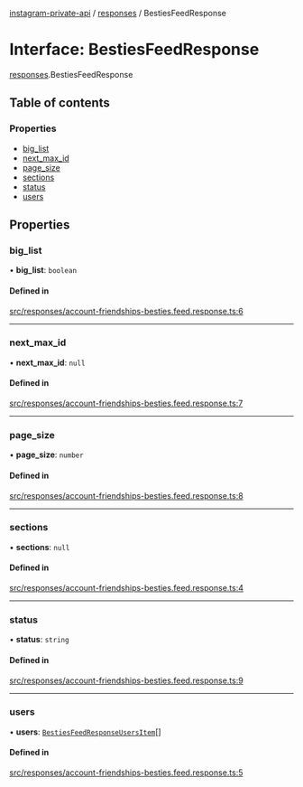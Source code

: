 [instagram-private-api](../../README.md) / [responses](../../modules/responses.md) / BestiesFeedResponse

# Interface: BestiesFeedResponse

[responses](../../modules/responses.md).BestiesFeedResponse

## Table of contents

### Properties

- [big\_list](BestiesFeedResponse.md#big_list)
- [next\_max\_id](BestiesFeedResponse.md#next_max_id)
- [page\_size](BestiesFeedResponse.md#page_size)
- [sections](BestiesFeedResponse.md#sections)
- [status](BestiesFeedResponse.md#status)
- [users](BestiesFeedResponse.md#users)

## Properties

### big\_list

• **big\_list**: `boolean`

#### Defined in

[src/responses/account-friendships-besties.feed.response.ts:6](https://github.com/Nerixyz/instagram-private-api/blob/4971f34/src/responses/account-friendships-besties.feed.response.ts#L6)

___

### next\_max\_id

• **next\_max\_id**: ``null``

#### Defined in

[src/responses/account-friendships-besties.feed.response.ts:7](https://github.com/Nerixyz/instagram-private-api/blob/4971f34/src/responses/account-friendships-besties.feed.response.ts#L7)

___

### page\_size

• **page\_size**: `number`

#### Defined in

[src/responses/account-friendships-besties.feed.response.ts:8](https://github.com/Nerixyz/instagram-private-api/blob/4971f34/src/responses/account-friendships-besties.feed.response.ts#L8)

___

### sections

• **sections**: ``null``

#### Defined in

[src/responses/account-friendships-besties.feed.response.ts:4](https://github.com/Nerixyz/instagram-private-api/blob/4971f34/src/responses/account-friendships-besties.feed.response.ts#L4)

___

### status

• **status**: `string`

#### Defined in

[src/responses/account-friendships-besties.feed.response.ts:9](https://github.com/Nerixyz/instagram-private-api/blob/4971f34/src/responses/account-friendships-besties.feed.response.ts#L9)

___

### users

• **users**: [`BestiesFeedResponseUsersItem`](../../classes/responses/BestiesFeedResponseUsersItem.md)[]

#### Defined in

[src/responses/account-friendships-besties.feed.response.ts:5](https://github.com/Nerixyz/instagram-private-api/blob/4971f34/src/responses/account-friendships-besties.feed.response.ts#L5)
